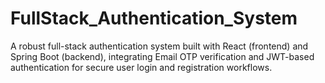 # FullStack_Authentication_System
A robust full-stack authentication system built with React (frontend) and Spring Boot (backend), integrating Email OTP verification and JWT-based authentication for secure user login and registration workflows.
